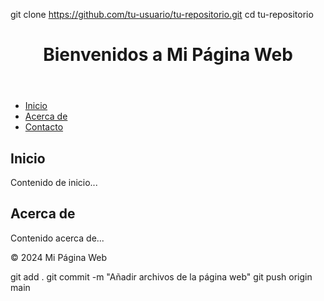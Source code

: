 git clone 
https://github.com/tu-usuario/tu-repositorio.git
cd tu-repositorio
<!DOCTYPE html>
<html lang="es">
<head>
    <meta charset="UTF-8">
    <meta name="viewport" content="width=device-width, initial-scale=1.0">
    <title>Mi Página Web</title>
    <link rel="stylesheet" href="styles.css">
</head>
<body>
    <header>
        <h1>Bienvenidos a Mi Página Web</h1>
    </header>
    <nav>
        <ul>
            <li><a href="#inicio">Inicio</a></li>
            <li><a href="#about">Acerca de</a></li>
            <li><a href="#contacto">Contacto</a></li>
        </ul>
    </nav>
    <main>
        <section id="inicio">
            <h2>Inicio</h2>
            <p>Contenido de inicio...</p>
        </section>
        <section id="about">
            <h2>Acerca de</h2>
            <p>Contenido acerca de...</p>
        </section>
    </main>
    <footer>
        <p>&copy; 2024 Mi Página Web</p>
    </footer>
</body>
</html>
git add .
git commit -m "Añadir archivos de la página web"
git push origin main

